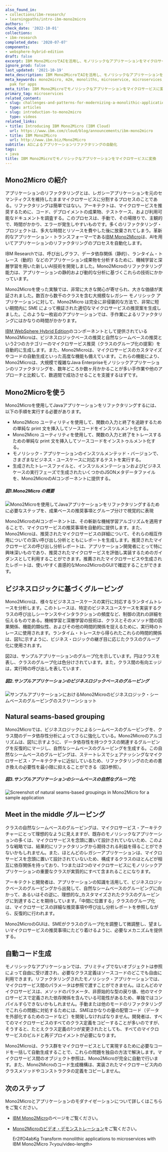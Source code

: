 ```yaml
---
also_found_in:
- collections/ibm-research/
- learningpaths/intro-ibm-mono2micro
authors: ''
check_date: '2022-10-01'
collections:
- ibm-research
completed_date: '2020-07-07'
components:
- websphere-hybrid-edition
draft: false
excerpt: IBM Mono2MicroでAIを活用し、モノリシックなアプリケーションをマイクロサービスに変換します。
ignore_prod: false
last_updated: '2021-10-19'
meta_description: IBM Mono2MicroでAIを活用し、モノリシックなアプリケーションをマイクロサービスに変換します。
meta_keywords: mono2micro, m2m, monoliths, microservice, microservices, icp4a, cloud
  pak for apps
meta_title: IBM Mono2Microでモノリシックなアプリケーションをマイクロサービスに変換
primary_tag: microservices
related_content:
- slug: challenges-and-patterns-for-modernizing-a-monolithic-application-into-microservices
  type: articles
- slug: introduction-to-mono2micro
  type: videos
related_links:
- title: Introducing IBM Mono2Micro (IBM Cloud)
  url: https://www.ibm.com/cloud/blog/announcements/ibm-mono2micro
- title: IBM Mono2Micro
  url: http://www.ibm.biz/Mono2Micro
subtitle: AIによるアプリケーションリファクタリングの自動化
tags:
- java
title: IBM Mono2Microでモノリシックなアプリケーションをマイクロサービスに変換
---
```


## Mono2Micro の紹介

アプリケーションのリファクタリングとは、レガシーアプリケーションを元のセマンティクスを維持したままマイクロサービスに分割するプロセスのことである。リファクタリングは簡単ではない。アーキテクトは、マイクロサービスを推奨するために、コード、デプロイメントの成果物、テストケース、および利用可能なドキュメントを調査する。このプロセスは、手動で、その場限りで、主観的で、時間がかかり、エラーが発生しやすいものです。多くのリファクタリング・プロジェクトは、多大な時間とリソースを費やした後に放棄されてしまう。革新的なアプリケーション・トランスフォーマーである[IBM Mono2Micro](http://www.ibm.biz/Mono2Micro)は、AIを用いてアプリケーションのリファクタリングのプロセスを自動化します。

IBM Researchでは、呼び出しグラフ、データ依存関係（静的）、ランタイム・トレース（動的）などのアプリケーション成果物を分析するために、機械学習と深層学習を用いた新しいAI技術を開発しました。Mono2Microのリファクタリング能力は、アプリケーションの静的および動的な分析に基づくこれらの技術にかかっています。

Mono2Microを使った実験では、非常に大きな関心が寄せられ、大きな価値が実証されました。数百から数千のクラスを含む大規模なレガシー モノリシック アプリケーションに対して、Mono2Micro は完全に非侵襲的な方法で、非常に短い期間内に SME によって検証された適切なマイクロサービスの推奨案を生成しました。このような一枚岩のアプリケーションでは、手作業によるリファクタリングにはかなりの時間がかかります。

[IBM WebSphere Hybrid Edition](https://www.ibm.com/jp-ja/cloud/websphere-hybrid-edition)のコンポーネントとして提供されているMono2Microは、ビジネスロジックベースの推奨と自然なシームベースの推奨という2つのカテゴリーのマイクロサービス推奨（クラスのグループ化の提案）を自動的に生成します。また、Mono2Microは、マイクロサービスのカスタマイズやコードの自動生成といった高度な機能も備えています。これらの機能により、Mono2Microは、大規模で複雑なJava Enterpriseモノリシックアプリケーションのリファクタリングを、数年どころか数ヶ月かかることが多い手作業や他のアプローチと比較して、数週間で成功させることを支援するはずです。

## Mono2Microを使う

Mono2Microを使用してJavaアプリケーションをリファクタリングするには、以下の手順を実行する必要があります。

* Mono2Micro ユーティリティを使用して、関数の入力と終了を追跡するための単純な print 文を挿入してソースコードをインスツルメント化する。
* Mono2Micro ユーティリティを使用して、関数の入力と終了をトレースするための単純な print 文を挿入してソースコードをインストゥルメント化する。
* モノリシック・アプリケーションのインスツルメンテッド・バージョンで、さまざまなビジネス・ユースケースに対応するテストを実行する。
* 生成されたトレースファイルと、インスツルメンテーションおよびビジネスケースの実行フェーズで生成されたいくつかのJSONメタデータファイルを、Mono2MicroのAIコンポーネントに提供する。

##### 図1.Mono2Micro の概要

![Mono2Microを使用してJavaアプリケーションをリファクタリングするために必要なステップを、成果ベースの推奨事項とグループ分けで視覚的に表現](images/figure1new.png)

Mono2MicroのAIコンポーネントは、その斬新な機械学習アルゴリズムを適用することで、マイクロサービスの推奨事項を自動的に提供します。また、Mono2Microは、推奨されたマイクロサービスの詳細について、それらの相互作用についての深い呼び出し分析とともにレポートを生成します。推奨されたマイクロサービスの呼び出し分析レポートは、アプリケーション開発者にとって特に興味深いものであり、推奨されたマイクロサービスを評価し実装するためのガイダンスとして利用することができます。推薦されたマイクロサービスや生成されたレポートは、使いやすく直感的なMono2MicroのGUIで確認することができます。

## ビジネスロジックに基づくグルーピング

Mono2Microは、様々なビジネスユースケースの実行に対応するランタイムトレースを分析します。このトレースは、特定のビジネスユースケースを実装するクラスの呼び出しシーケンスやインタラクションの頻度など、制御の流れの詳細を伝えるものである。機械学習と深層学習の技術は、クラスとそのメソッド間の因果関係、機能的類似性、およびその他の時間的関係を捉えるために、実行時のトレースに使用されます。ランタイム・トレースから得られたこれらの時間的関係は、図1に示すように、ビジネス・ロジックの継ぎ目に応じたクラスのグループ化に使用されます。

図2は、サンプルアプリケーションのグループ化を示しています。円はクラスを表し、クラスのグループ化は色分けされています。また，クラス間の有向エッジは，実行時の呼び出しを表しています．

##### 図2.サンプルアプリケーションのビジネスロジックベースのグルーピング

![サンプルアプリケーションにおけるMono2Microのビジネスロジック・シームベースのグルーピングのスクリーンショット](images/figure2new.png)

## Natural seams-based grouping

Mono2Microでは、ビジネスロジックによるシームベースのグルーピングを、クラス間のデータ依存性分析によってさらに強化している。Mono2Microのアルゴリズムは、図1に示すように、データ依存性を持つクラスの関連するグルーピングを反復的にマージし、自然なシームベースのグルーピングを生成する。この自然なシームベースのグルーピングは、ステートレスでシェアナッシングなマイクロサービス・アーキテクチャに近似しているため、リファクタリングのための書き換えの必要性を最小限に抑えることができる（図3参照）。

##### 図3.サンプルアプリケーションのシームベースの自然なグループ化

![Screenshot of natural seams-based groupings in Mono2Micro for a sample application](images/figure3new.png)

## Meet in the middle グルーピング

クラスの自然なシームベースのグルーピングは、マイクロサービス・アーキテクチャーにとって理想的なように見えますが、既存のモノリシックなアプリケーションの多くは、マイクロサービスを念頭に置いて設計されていないため、このような戦略では、結果的にリファクタリングから期待される利益を得ることができないかもしれません。また、ほとんどのレガシーアプリケーションは、マイクロサービスを念頭に置いて設計されていないため、構成するクラスのほとんどが相互に依存関係を持っており、1つまたは2つのマイクロサービスにモノリシックアプリケーションの重要なクラスが実質的にすべて含まれることになります。

アーキテクトと開発者は、アプリケーションの知識を活用して、ビジネスロジックベースのグルーピングから出発して、自然なシームベースのグルーピングに向かって、あるいはその逆に、理想的な_カスタマイズされたクラスのグルーピングに到達することを期待しています。「中間に位置する」クラスのグループ化は、マイクロサービスの詳細な推奨事項や呼び出し分析レポートを参照しながら、反復的に行われます。

Mono2MicroのGUIは、SMEがクラスのグループ化を調整して微調整し、望ましいマイクロサービスの推奨事項にたどり着けるように、必要なメカニズムを提供する。

## 自動コード生成

モノリシックなアプリケーションでは、プリミティブでないオブジェクトは参照によって自由に受け渡され、必要なクラス定義はソースコードのどこでも自由に利用できます。リファクタリングされたモノリシック・アプリケーションでは、マイクロサービス間のパラメータは参照で渡すことができません。ほとんどのマイクロサービスは、メソッドのパラメータ、非原始的な型の戻り値、他のマイクロサービスで定義された依存関係を含んでいる可能性があるため、単独ではコンパイルすらできないかもしれません。手動または他のモードのリファクタリングでこれらの問題に対処するためには、SMEはかなりの量の配管コード（データを外部化するためのコードなど）を開発しなければなりません。開発者は、すべてのマイクロサービスのすべてのクラス定義をコピーすることが多いのですが、そうすると、たとえクラス定義の1つが変更されたとしても、すべてのマイクロサービスのビルドと再デプロイメントが必要になります。

Mono2Microは、クラス群をマイクロサービスとして実現するために必要なコードを一括して自動生成することで、これらの問題を独自の方法で解決します。マイクロサービス間のオブジェクト参照は、Mono2Microが完全に自動で行います。また、Mono2Microのコード生成機構は、実装されたマイクロサービス内のクラスメソッドやコンストラクタの定義をコピーしません。

## 次のステップ

Mono2Microとアプリケーションのモダナイゼーションについて詳しくはこちらをご覧ください。

* [IBM Mono2Micro](http://www.ibm.biz/Mono2Micro)のページをご覧ください。
* [Mono2Microのビデオ・デモンストレーション](/videos/introduction-to-mono2micro/)をご覧ください。

   <video-container> <video-id>Er2lfO4abKg</video-id> <video-title display="yes">Transform monolithic applications to microservices with IBM Mono2Micro</video-title> <video-length> <minutes>7</minutes><you/video-length></video-container>